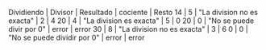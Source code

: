   Dividiendo    | Divisor       |       Resultado                   |       cociente      |        Resto
      14        |     5           |     "La division  no es exacta" |          2          |         4
      20        |     4           |    "La division es exacta"      |        5            |        0
      20        |     0           |     "No se puede divir por 0"   |        error        |       error
      30        |     8           |    "La division no es exacta"   |       3             |      6
      0         |     0           |     "No se puede dividir por 0" |      error          |     error
